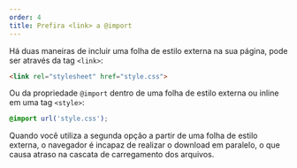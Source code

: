 ```yaml
---
order: 4
title: Prefira <link> a @import
---
```


Há duas maneiras de incluir uma folha de estilo externa na sua página, pode ser através da tag `<link>`:

```html
<link rel="stylesheet" href="style.css">
```

Ou da propriedade `@import` dentro de uma folha de estilo externa ou inline em uma tag `<style>`:

```css
@import url('style.css');
```

Quando você utiliza a segunda opção a partir de uma folha de estilo externa, o navegador é incapaz de realizar o download em paralelo, o que causa atraso na cascata de carregamento dos arquivos.
